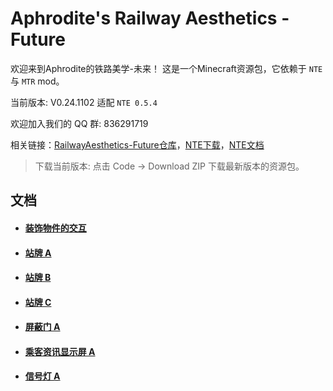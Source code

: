 # Aphrodite's Railway Aesthetics - Future


欢迎来到Aphrodite的铁路美学-未来！
这是一个Minecraft资源包，它依赖于 `NTE` 与 `MTR` mod。

当前版本: V0.24.1102 适配 `NTE 0.5.4`

欢迎加入我们的 QQ 群: 836291719

相关链接：[RailwayAesthetics-Future仓库](https://github.com/aphrodite281/RailwayAesthetics-Future)，[NTE下载](https://github.com/aphrodite281/mtr-nte/releases/)，[NTE文档](https://aphrodite281.github.io/mtr-nte/)

> 下载当前版本: 点击 Code -> Download ZIP 下载最新版本的资源包。



## 文档

- #### [装饰物件的交互](/RailwayAesthetics-Future/docs/etjh.html)

- #### [站牌 A](/RailwayAesthetics-Future/docs/stop_signa.html)

- #### [站牌 B](/RailwayAesthetics-Future/docs/stop_signb.html)

- #### [站牌 C](/RailwayAesthetics-Future/docs/stop_signc.html)
  
- #### [屏蔽门 A](/RailwayAesthetics-Future/docs/psda.html)
  
- #### [乘客资讯显示屏 A](/RailwayAesthetics-Future/docs/pida.html)

- #### [信号灯 A](/RailwayAesthetics-Future/docs/signal_lighta.html)

